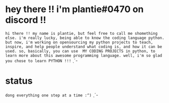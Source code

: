 # hey there !! i'm __plantie#0470__ on discord !!
`hi there !! my name is plantie, but feel free to call me shomething else. i'm really lucky, being able to know the coding language python. but now, i'm
working on opensourcing my python projects to teach, inspire, and help people understand what coding is, and how it can be used. so, basically, you can use 
MY CODING PROJECTS in python, to learn more about this awesome programming language. well, i'm so glad you chose to learn PYTHON !!!` ˎˊ-

# status
`dong everything one step at a time :^)` ˎˊ-
